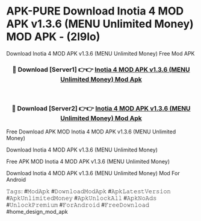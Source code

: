 # APK-PURE Download Inotia 4 MOD APK v1.3.6 (MENU Unlimited Money) MOD APK - (2l9lo)
Download Inotia 4 MOD APK v1.3.6 (MENU Unlimited Money) Free Mod APK

<div align="center">
<h3>🔴 Download [Server1] 👉👉 <a href="https://apk-comot.site?title=Inotia_4_MOD_APK_v1.3.6_(MENU_Unlimited_Money)">Inotia 4 MOD APK v1.3.6 (MENU Unlimited Money) Mod Apk</a></h3><br>

<h3>🔴 Download [Server2] 👉👉 <a href="https://apk-comot.site?title=Inotia_4_MOD_APK_v1.3.6_(MENU_Unlimited_Money)">Inotia 4 MOD APK v1.3.6 (MENU Unlimited Money) Mod Apk</a></h3>
</div>


Free Download APK MOD Inotia 4 MOD APK v1.3.6 (MENU Unlimited Money)

Download Inotia 4 MOD APK v1.3.6 (MENU Unlimited Money) 

Free APK MOD Inotia 4 MOD APK v1.3.6 (MENU Unlimited Money) 

Download Inotia 4 MOD APK v1.3.6 (MENU Unlimited Money) Mod For Android

𝚃𝚊𝚐𝚜: #𝙼𝚘𝚍𝙰𝚙𝚔 #𝙳𝚘𝚠𝚗𝚕𝚘𝚊𝚍𝙼𝚘𝚍𝙰𝚙𝚔 #𝙰𝚙𝚔𝙻𝚊𝚝𝚎𝚜𝚝𝚅𝚎𝚛𝚜𝚒𝚘𝚗 #𝙰𝚙𝚔𝚄𝚗𝚕𝚒𝚖𝚒𝚝𝚎𝚍𝙼𝚘𝚗𝚎𝚢 #𝙰𝚙𝚔𝚄𝚗𝚕𝚘𝚌𝚔𝙰𝚕𝚕 #𝙰𝚙𝚔𝙽𝚘𝙰𝚍𝚜 #𝚄𝚗𝚕𝚘𝚌𝚔𝙿𝚛𝚎𝚖𝚒𝚞𝚖 #𝙵𝚘𝚛𝙰𝚗𝚍𝚛𝚘𝚒𝚍 #𝙵𝚛𝚎𝚎𝙳𝚘𝚠𝚗𝚕𝚘𝚊𝚍 #home_design_mod_apk